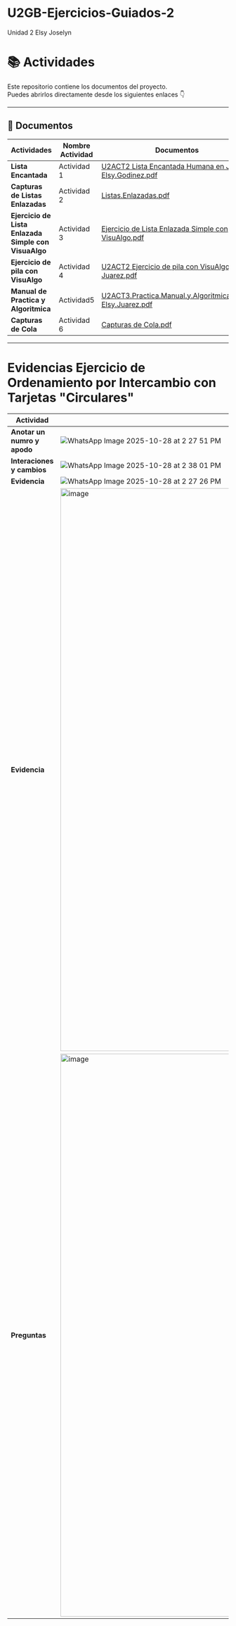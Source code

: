 # U2GB-Ejercicios-Guiados-2
Unidad 2 Elsy Joselyn
# 📚 Actividades

Este repositorio contiene los documentos del proyecto.  
Puedes abrirlos directamente desde los siguientes enlaces 👇

---

## 📄 Documentos

| Actividades | Nombre Actividad | Documentos |
|------------|--------------|--------|
| **Lista Encantada** | Actividad 1 |[U2ACT2 Lista Encantada Humana en Java-Elsy.Godinez.pdf](https://github.com/user-attachments/files/23145225/U2ACT2.Lista.Encantada.Humana.en.Java-Elsy.Godinez.pdf)|
| **Capturas de Listas Enlazadas** | Actividad 2|[Listas.Enlazadas.pdf](https://github.com/user-attachments/files/23145228/Listas.Enlazadas.pdf)|
| **Ejercicio de Lista Enlazada Simple con VisuaAlgo** | Actividad 3 |[Ejercicio de Lista Enlazada Simple con VisuAlgo.pdf](https://github.com/user-attachments/files/23145236/Ejercicio.de.Lista.Enlazada.Simple.con.VisuAlgo.pdf)|
| **Ejercicio de pila con VisuAlgo**|Actividad 4|[U2ACT2 Ejercicio de pila con VisuAlgo-Elsy Juarez.pdf](https://github.com/user-attachments/files/23145263/U2ACT2.Ejercicio.de.pila.con.VisuAlgo-Elsy.Juarez.pdf)|
| **Manual de Practica y Algoritmica**|Actividad5|[U2ACT3.Practica.Manual.y.Algoritmica.Lista-Elsy.Juarez.pdf](https://github.com/user-attachments/files/23145267/U2ACT3.Practica.Manual.y.Algoritmica.Lista-Elsy.Juarez.pdf)|
| **Capturas de Cola** | Actividad 6 |[Capturas de Cola.pdf](https://github.com/user-attachments/files/23178440/Capturas.de.Cola.pdf)|

---

# Evidencias Ejercicio de Ordenamiento por Intercambio con Tarjetas "Circulares"

| Actividad| Evidencia | 
|--------------------|------------------
| **Anotar un numro y apodo** | ![WhatsApp Image 2025-10-28 at 2 27 51 PM](https://github.com/user-attachments/assets/d51141eb-173e-4267-a06f-f9b3171369fd)|
|**Interaciones y cambios** | ![WhatsApp Image 2025-10-28 at 2 38 01 PM](https://github.com/user-attachments/assets/d9562a1f-8f09-4df2-9dc6-f52d26152b3c)|
| **Evidencia**  | ![WhatsApp Image 2025-10-28 at 2 27 26 PM](https://github.com/user-attachments/assets/2603bdb5-7a34-45f5-a6f9-7b6fa111f7b8)|
| **Evidencia**|<img width="720" height="1280" alt="image" src="https://github.com/user-attachments/assets/28fc6cef-efad-4cf3-a700-1f3072fb2968" />|
|**Preguntas**|<img width="960" height="1280" alt="image" src="https://github.com/user-attachments/assets/905939d2-39fb-4f58-b0af-db5358027d07" />|
